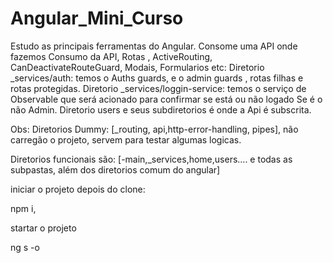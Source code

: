 # Angular_Mini_Curso
Estudo as principais ferramentas do Angular.
Consome uma API onde fazemos
Consumo da API, Rotas , ActiveRouting, CanDeactivateRouteGuard, Modais, Formularios etc:
Diretorio _services/auth: temos o Auths guards, e o admin guards , rotas filhas e rotas protegidas.
Diretorio _services/loggin-service: temos o serviço de Observable que será acionado para confirmar se está ou não logado  Se é o não Admin.
Diretorio users e seus subdiretorios é onde a Api é subscrita.

Obs: Diretorios Dummy: [_routing, api,http-error-handling, pipes], não carregão o projeto, servem para testar algumas logicas.

Diretorios funcionais são: [-main,_services,home,users.... e todas as subpastas, além dos diretorios comum do angular]


iniciar o projeto depois do clone:

npm i,

startar o projeto

ng s -o

